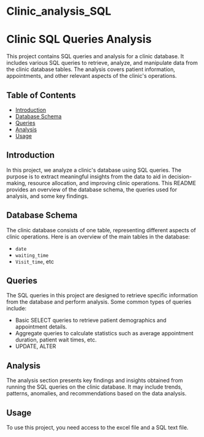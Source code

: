 # Clinic_analysis_SQL
# Clinic SQL Queries Analysis

This project contains SQL queries and analysis for a clinic database. It includes various SQL queries to retrieve, analyze, and manipulate data from the clinic database tables. The analysis covers patient information, appointments, and other relevant aspects of the clinic's operations.

## Table of Contents

- [Introduction](#introduction)
- [Database Schema](#database-schema)
- [Queries](#queries)
- [Analysis](#analysis)
- [Usage](#usage)

## Introduction

In this project, we analyze a clinic's database using SQL queries. The purpose is to extract meaningful insights from the data to aid in decision-making, resource allocation, and improving clinic operations. This README provides an overview of the database schema, the queries used for analysis, and some key findings.

## Database Schema

The clinic database consists of one table, representing different aspects of clinic operations. Here is an overview of the main tables in the database:

- `date`
- `waiting_time`
- `Visit_time`, etc

## Queries

The SQL queries in this project are designed to retrieve specific information from the database and perform analysis. Some common types of queries include:

- Basic SELECT queries to retrieve patient demographics and appointment details.
- Aggregate queries to calculate statistics such as average appointment duration, patient wait times, etc.
- UPDATE, ALTER

## Analysis

The analysis section presents key findings and insights obtained from running the SQL queries on the clinic database. It may include trends, patterns, anomalies, and recommendations based on the data analysis.

## Usage

To use this project, you need access to the excel file and a SQL text file.
